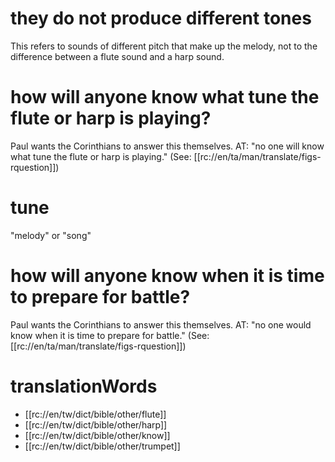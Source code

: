# they do not produce different tones

This refers to sounds of different pitch that make up the melody, not to the difference between a flute sound and a harp sound.

# how will anyone know what tune the flute or harp is playing?

Paul wants the Corinthians to answer this themselves. AT: "no one will know what tune the flute or harp is playing." (See: [[rc://en/ta/man/translate/figs-rquestion]])

# tune

"melody" or "song"

# how will anyone know when it is time to prepare for battle?

Paul wants the Corinthians to answer this themselves. AT: "no one would know when it is time to prepare for battle." (See: [[rc://en/ta/man/translate/figs-rquestion]])

# translationWords

* [[rc://en/tw/dict/bible/other/flute]]
* [[rc://en/tw/dict/bible/other/harp]]
* [[rc://en/tw/dict/bible/other/know]]
* [[rc://en/tw/dict/bible/other/trumpet]]